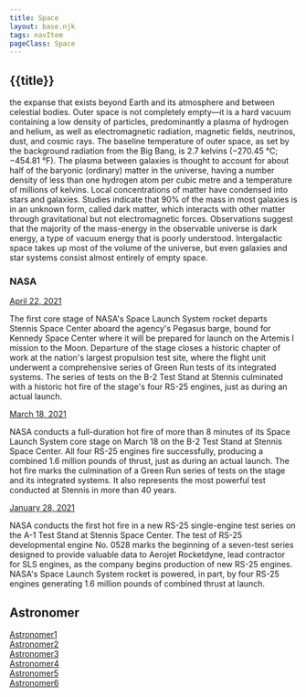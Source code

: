 ```yaml
---
title: Space
layout: base.njk
tags: navItem
pageClass: Space
---
```


## {{title}}
the expanse that exists beyond Earth and its atmosphere and between celestial bodies. Outer space is not completely empty—it is a hard vacuum containing a low density of particles, predominantly a plasma of hydrogen and helium, as well as electromagnetic radiation, magnetic fields, neutrinos, dust, and cosmic rays. The baseline temperature of outer space, as set by the background radiation from the Big Bang, is 2.7 kelvins (−270.45 °C; −454.81 °F). The plasma between galaxies is thought to account for about half of the baryonic (ordinary) matter in the universe, having a number density of less than one hydrogen atom per cubic metre and a temperature of millions of kelvins. Local concentrations of matter have condensed into stars and galaxies. Studies indicate that 90% of the mass in most galaxies is in an unknown form, called dark matter, which interacts with other matter through gravitational but not electromagnetic forces. Observations suggest that the majority of the mass-energy in the observable universe is dark energy, a type of vacuum energy that is poorly understood. Intergalactic space takes up most of the volume of the universe, but even galaxies and star systems consist almost entirely of empty space.

<section class="NASA container">
        <div class="rect-bg"></div>
        <div class="title">
            <h3>NASA</h3>
        </div>

<div class="grid-wrapper">
            <div class="grid-box">
                <div class="hover">
                    <a href="#" class="highlight">April 22, 2021 <i class="fa fa-arrow-right"></i></a>
                </div>
                <p>The first core stage of NASA's Space Launch System rocket departs Stennis Space Center aboard the agency's Pegasus barge, bound for Kennedy Space Center where it will be prepared for launch on the Artemis I mission to the Moon. Departure of the stage closes a historic chapter of work at the nation's largest propulsion test site, where the flight unit underwent a comprehensive series of Green Run tests of its integrated systems. The series of tests on the B-2 Test Stand at Stennis culminated with a historic hot fire of the stage's four RS-25 engines, just as during an actual launch.</p>
            </div>

<div class="grid-box">
                <div class="hover">
                    <a href="#" class="highlight">March 18, 2021 <i class="fa fa-arrow-right"></i></a>
                </div>
                <p>NASA conducts a full-duration hot fire of more than 8 minutes of its Space Launch System core stage on March 18 on the B-2 Test Stand at Stennis Space Center. All four RS-25 engines fire successfully, producing a combined 1.6 million pounds of thrust, just as during an actual launch. The hot fire marks the culmination of a Green Run series of tests on the stage and its integrated systems. It also represents the most powerful test conducted at Stennis in more than 40 years.</p>
     </div>

<div class="grid-box">
                <div class="hover">
                    <a href="#" class="highlight">January 28, 2021 <i class="fa fa-arrow-right"></i></a>
                </div>
                <p>NASA conducts the first hot fire in a new RS-25 single-engine test series on the A-1 Test Stand at Stennis Space Center. The test of RS-25 developmental engine No. 0528 marks the beginning of a seven-test series designed to provide valuable data to Aerojet Rocketdyne, lead contractor for SLS engines, as the company begins production of new RS-25 engines. NASA's Space Launch System rocket is powered, in part, by four RS-25 engines generating 1.6 million pounds of combined thrust at launch.</p>
     </div>

<section class="Astronomer container">
        <div class="title">
            <h2>Astronomer</h2>
        </div>

<div class="grid-wrapper">
            <div class="grid-box">
                <img src="" alt="">
                <div class="hover">
                    <a href="#" class="highlight">Astronomer1</a>
                </div>
            </div>
<div class="grid-box">
                <img src="" alt="">
                <div class="hover">
                    <a href="#" class="highlight">Astronomer2</a>
                </div>
            </div>
<div class="grid-box">
                <img src="" alt="">
                <div class="hover">
                    <a href="#" class="highlight">Astronomer3</a>
                </div>
            </div>
<div class="grid-box">
                <img src="" alt="">
                <div class="hover">
                    <a href="#" class="highlight">Astronomer4</a>
                </div>
            </div>
<div class="grid-box">
                <img src="" alt="">
                <div class="hover">
                    <a href="#" class="highlight">Astronomer5</a>
                </div>
            </div>
<div class="grid-box">
                <img src="" alt="">
                <div class="hover">
                    <a href="#" class="highlight">Astronomer6</a>
                </div>
            </div>
